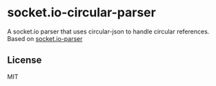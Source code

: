 
# socket.io-circular-parser

A socket.io parser that uses circular-json to handle circular references. Based on [socket.io-parser](https://github.com/socketio/socket.io-parser)

## License

MIT
